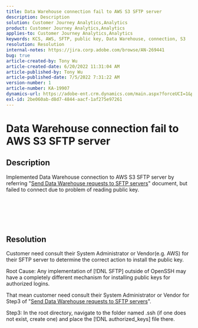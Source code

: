 ```yaml
---
title: Data Warehouse connection fail to AWS S3 SFTP server
description: Description
solution: Customer Journey Analytics,Analytics
product: Customer Journey Analytics,Analytics
applies-to: Customer Journey Analytics,Analytics
keywords: KCS, AWS, SFTP, public key, Data Warehouse, connection, S3
resolution: Resolution
internal-notes: https://jira.corp.adobe.com/browse/AN-269441
bug: true
article-created-by: Tony Wu
article-created-date: 6/20/2022 11:31:04 AM
article-published-by: Tony Wu
article-published-date: 7/5/2022 7:31:22 AM
version-number: 1
article-number: KA-19907
dynamics-url: https://adobe-ent.crm.dynamics.com/main.aspx?forceUCI=1&pagetype=entityrecord&etn=knowledgearticle&id=65e0ca73-8cf0-ec11-bb3d-6045bd0158f8
exl-id: 2be060ab-d8d7-4844-aacf-1af275e97261
---
```

# Data Warehouse connection fail to AWS S3 SFTP server

## Description

Implemented Data Warehouse connection to AWS S3 SFTP server by referring "[Send Data Warehouse requests to SFTP servers](https://experienceleague.adobe.com/docs/analytics/export/ftp-and-sftp/secure-file-transfer-protocol/ftp-sftp-dw.html?lang=en)" document, but failed to connect due to problem of reading public key.<br><br> <br><br><br>
​​​


## Resolution


Customer need consult their System Administrator or Vendor(e.g. AWS) for their SFTP server to determine the correct action to install the public key.

Root Cause:
Any implementation of [!DNL SFTP] outside of OpenSSH may have a completely different mechanism for installing public keys for authorized logins.

That mean customer need consult their System Administrator or Vendor for Step3 of "[Send Data Warehouse requests to SFTP servers](https://experienceleague.adobe.com/docs/analytics/export/ftp-and-sftp/secure-file-transfer-protocol/ftp-sftp-dw.html?lang=en)".

Step3: In the root directory, navigate to the folder named .ssh (if one does not exist, create one) and place the [!DNL authorized_keys] file there.
